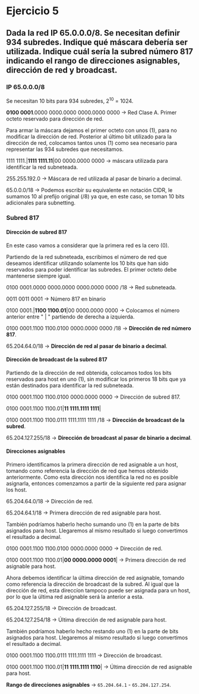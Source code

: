 # Ejercicio 5

## Dada la red IP 65.0.0.0/8. Se necesitan definir 934 subredes. Indique qué máscara debería ser utilizada. Indique cuál sería la subred número 817 indicando el rango de direcciones asignables, dirección de red y broadcast.

### IP 65.0.0.0/8
Se necesitan 10 bits para 934 subredes, $2^{10}$ = 1024.

**0100 0001**.0000 0000.0000 0000.0000 0000 -> Red Clase A. Primer octeto reservado para dirección de red.

Para armar la máscara dejamos el primer octeto con unos (1), para no modificar la dirección de red. Posterior al último bit utilizado para la dirección de red, colocamos tantos unos (1) como sea necesario para representar las 934 subredes que necesitamos.

1111 1111.|**1111 1111.11**|00 0000.0000 0000 -> máscara utilizada para identificar la red subneteada.

255.255.192.0 -> Máscara de red utilizada al pasar de binario a decimal.

65.0.0.0/18   -> Podemos escribir su equivalente en notación CIDR, le sumamos 10 al prefijo original (/8) ya que, en este caso, se toman 10 bits adicionales para subnetting.

### Subred 817

#### Dirección de subred 817
En este caso vamos a considerar que la primera red es la cero (0).

Partiendo de la red subneteada, escribimos el número de red que deseamos identificar utilizando solamente los 10 bits que han sido reservados para poder identificar las subredes. El primer octeto debe mantenerse siempre igual.

0100 0001.0000 0000.0000 0000.0000 0000 /18 -> Red subneteada.

0011 0011 0001 -> Número 817 en binario

0100 0001.|**1100 1100.01**|00 0000.0000 0000 -> Colocamos el número anterior entre " | " partiendo de derecha a izquierda.

0100 0001.1100 1100.0100 0000.0000 0000 /18 -> **Dirección de red número 817**.

65.204.64.0/18 -> **Dirección de red al pasar de binario a decimal**.

#### Dirección de broadcast de la subred 817
Partiendo de la dirección de red obtenida, colocamos todos los bits reservados para host en uno (1), sin modificar los primeros 18 bits que ya están destinados para identificar la red subneteada.

0100 0001.1100 1100.0100 0000.0000 0000 -> Dirección de subred 817.

0100 0001.1100 1100.01|**11 1111.1111 1111**|

0100 0001.1100 1100.0111 1111.1111 1111 /18 -> **Dirección de broadcast de la subred**.

65.204.127.255/18 -> **Dirección de broadcast al pasar de binario a decimal**.

#### Direcciones asignables
Primero identificamos la primera dirección de red asignable a un host, tomando como referencia la dirección de red que hemos obtenido anteriormente. Como esta dirección nos identifica la red no es posible asignarla, entonces comenzamos a partir de la siguiente red para asignar los host.

65.204.64.0/18 -> Dirección de red.

65.204.64.1/18 -> Primera dirección de red asignable para host.

También podríamos haberlo hecho sumando uno (1) en la parte de bits asignados para host. Llegaremos al mismo resultado si luego convertimos el resultado a decimal.

0100 0001.1100 1100.0100 0000.0000 0000 -> Dirección de red.

0100 0001.1100 1100.01|**00 0000.0000 0001**| -> Primera dirección de red asignable para host.

Ahora debemos identificar la última dirección de red asignable, tomando como referencia la dirección de broadcast de la subred. Al igual que la dirección de red, esta direccíon tampoco puede ser asignada para un host, por lo que la última red asignable será la anterior a esta.

65.204.127.255/18 -> Dirección de broadcast.

65.204.127.254/18 -> Última dirección de red asignable para host.

También podríamos haberlo hecho restando uno (1) en la parte de bits asignados para host. Llegaremos al mismo resultado si luego convertimos el resultado a decimal.

0100 0001.1100 1100.0111 1111.1111 1111 -> Dirección de broadcast.

0100 0001.1100 1100.01|**11 1111.1111 1110**| -> Última dirección de red asignable para host.

**Rango de direcciones asignables** -> `65.204.64.1` - `65.204.127.254`.